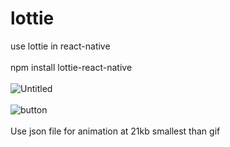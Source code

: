 # lottie
use lottie in react-native
<br><br>
npm install lottie-react-native
<br><br>
![Untitled](https://user-images.githubusercontent.com/116552870/234875665-30a1d349-4a2c-4e64-8773-725d02ef58f5.jpg)
<br><br>
![button](https://user-images.githubusercontent.com/116552870/234875755-fda6d503-e1b3-48c5-acd6-f3dc1a29124b.gif)
<br><br>
Use json file for animation at 21kb smallest than gif


